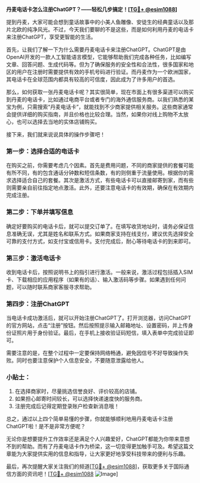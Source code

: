 **丹麦电话卡怎么注册ChatGPT？——轻松几步搞定！[[TG💪+ @esim1088](https://t.me/s/esim1088)]**

提到丹麦，大家可能会想到童话故事中的小美人鱼雕像、安徒生的经典童话以及那片北欧的纯净风光。不过，今天我们要聊的不是这些，而是如何利用丹麦的电话卡来注册ChatGPT，享受更智能的生活。

首先，让我们了解一下为什么需要丹麦电话卡来注册ChatGPT。ChatGPT是由OpenAI开发的一款人工智能语言模型，它能够帮助我们完成各种任务，比如编写文章、回答问题、生成代码等。但为了确保服务的安全性和合法性，很多国家和地区的用户在注册时需要提供有效的手机号码进行验证。而丹麦作为一个欧洲国家，其电话卡在全球范围内都具有较高的可信度，因此成为了许多用户的首选。

那么，如何获取一张丹麦电话卡呢？其实很简单，现在市面上有很多渠道可以购买到丹麦的电话卡，比如通过电商平台或者专门的海外通信服务商。以我们熟悉的某宝为例，只需搜索“丹麦电话卡”，就能找到不少商家提供相关服务。这些商家通常会提供详细的购买指南，并且价格也比较合理。当然，如果你对线上购物不太放心，也可以选择去当地的实体店铺购买。

接下来，我们就来说说具体的操作步骤吧！

### 第一步：选择合适的电话卡

在购买之前，你需要考虑几个因素。首先是费用问题，不同的商家提供的套餐可能有所不同，有的包含通话分钟数和短信条数，有的则侧重于流量使用。根据你的需求选择适合自己的套餐。其次是激活方式，有些电话卡可以直接邮寄到家，而有些则需要亲自前往指定地点激活。此外，还要注意电话卡的有效期，确保在有效期内完成注册。

### 第二步：下单并填写信息

确定好要购买的电话卡后，就可以提交订单了。在填写收货地址时，请务必保证信息准确无误，尤其是姓名和联系方式。如果商家支持在线支付，建议优先选择安全可靠的支付方式，如支付宝或信用卡。支付完成后，耐心等待电话卡的到来即可。

### 第三步：激活电话卡

收到电话卡后，按照说明书上的指引进行激活。一般来说，激活过程包括插入SIM卡、下载相应的应用程序（如果有的话）、输入激活码等步骤。如果遇到任何问题，可以随时联系商家客服寻求帮助。

### 第四步：注册ChatGPT

当电话卡成功激活后，就可以开始注册ChatGPT了。打开浏览器，访问ChatGPT的官方网站，点击“注册”按钮。然后按照提示输入邮箱地址、设置密码，并上传身份证照片用于身份验证。最后，在手机上接收验证码短信，填入表单中完成验证即可。

需要注意的是，在整个过程中一定要保持网络畅通，避免因信号不好导致操作失败。同时也要注意保护个人信息安全，不要随意泄露给他人。

### 小贴士：

1. 在选择商家时，尽量挑选信誉良好、评价较高的店铺。
2. 如果担心邮寄时间较长，可以选择快递速度快的服务商。
3. 注册完成后记得定期登录账户检查新消息哦！

总之，通过以上四个简单易懂的步骤，你就能够顺利地用丹麦电话卡注册ChatGPT啦！是不是非常方便呢？

无论你是想要提升工作效率还是满足个人兴趣爱好，ChatGPT都能为你带来意想不到的帮助。而有了丹麦电话卡作为桥梁，这一切变得更加触手可及。希望这篇文章能为大家提供实用的信息和指导，让大家更好地享受科技带来的便利与乐趣。

最后，再次提醒大家关注我们的频道[[TG💪+ @esim1088](https://t.me/s/esim1088)]，获取更多关于国际通信方面的资讯吧！[[TG💪+ @esim1088](https://t.me/s/esim1088) ![Image](https://i.postimg.cc/4NQfJmqS/Snipaste-2025-05-13-00-14-12.png)]